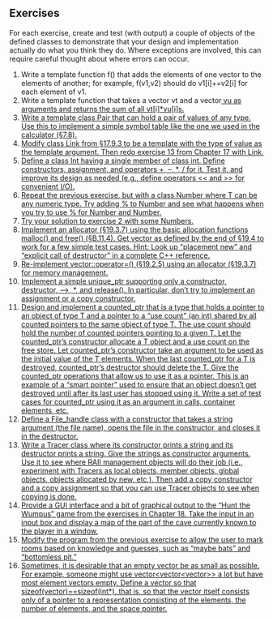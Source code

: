 ## Exercises
For each exercise, create and test (with output) a couple of objects of the defined classes to demonstrate that your design and implementation actually do what you think they do. Where exceptions are involved, this can require careful thought about where errors can occur. 
1. Write a template function f() that adds the elements of one vector<T> to the elements of another; for example, f(v1,v2) should do v1[i]+=v2[i] for each element of v1.
2. Write a template function that takes a vector<T> vt and a vector<U> vu as arguments and returns the sum of all vt[i]*vu[i]s. 
3. Write a template class Pair that can hold a pair of values of any type. Use this to implement a simple symbol table like the one we used in the calculator (§7.8). 
4. Modify class Link from §17.9.3 to be a template with the type of value as the template argument. Then redo exercise 13 from Chapter 17 with Link<God>.
5. Define a class Int having a single member of class int. Define constructors, assignment, and operators +, –, *, / for it. Test it, and improve its design as needed (e.g., define operators << and >> for convenient I/O). 
6. Repeat the previous exercise, but with a class Number<T> where T can be any numeric type. Try adding % to Number and see what happens when you try to use % for Number<double> and Number<int>.
7. Try your solution to exercise 2 with some Numbers. 
8. Implement an allocator (§19.3.7) using the basic allocation functions malloc() and free() (§B.11.4). Get vector as defined by the end of §19.4 to work for a few simple test cases. Hint: Look up “placement new” and “explicit call of destructor” in a complete C++ reference. 
9. Re-implement vector::operator=() (§19.2.5) using an allocator (§19.3.7) for memory management. 
10. Implement a simple unique_ptr supporting only a constructor, destructor, –>, *, and release(). In particular, don’t try to implement an assignment or a copy constructor. 
11. Design and implement a counted_ptr<T> that is a type that holds a pointer to an object of type T and a pointer to a “use count” (an int) shared by all counted pointers to the same object of type T. The use count should hold the number of counted pointers pointing to a given T. Let the counted_ptr’s constructor allocate a T object and a use count on the free store. Let counted_ptr’s constructor take an argument to be used as the initial value of the T elements. When the last counted_ptr for a T is destroyed, counted_ptr’s destructor should delete the T. Give the counted_ptr operations that allow us to use it as a pointer. This is an example of a “smart pointer” used to ensure that an object doesn’t get destroyed until after its last user has stopped using it. Write a set of test cases for counted_ptr using it as an argument in calls, container elements, etc. 
12. Define a File_handle class with a constructor that takes a string argument (the file name), opens the file in the constructor, and closes it in the destructor. 
13. Write a Tracer class where its constructor prints a string and its destructor prints a string. Give the strings as constructor arguments. Use it to see where RAII management objects will do their job (i.e., experiment with Tracers as local objects, member objects, global objects, objects allocated by new, etc.). Then add a copy constructor and a copy assignment so that you can use Tracer objects to see when copying is done. 
14. Provide a GUI interface and a bit of graphical output to the “Hunt the Wumpus” game from the exercises in Chapter 18. Take the input in an input box and display a map of the part of the cave currently known to the player in a window. 
15. Modify the program from the previous exercise to allow the user to mark rooms based on knowledge and guesses, such as “maybe bats” and “bottomless pit.” 
16. Sometimes, it is desirable that an empty vector be as small as possible. For example, someone might use vector<vector<vector<int>>> a lot but have most element vectors empty. Define a vector so that sizeof(vector<int>)==sizeof(int*), that is, so that the vector itself consists only of a pointer to a representation consisting of the elements, the number of elements, and the space pointer. 